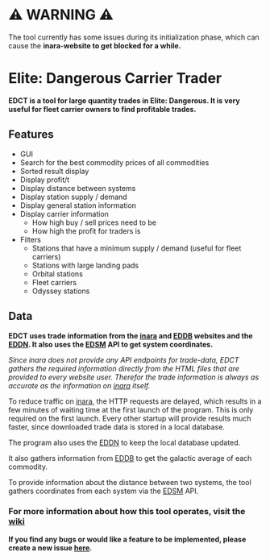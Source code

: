 # ⚠️ WARNING ⚠️
The tool currently has some issues during its initialization phase, which can cause the **inara-website to get blocked for a while.**

# Elite: Dangerous Carrier Trader
**EDCT is a tool for large quantity trades in Elite: Dangerous.
It is very useful for fleet carrier owners to find profitable trades.**

## Features
- GUI
- Search for the best commodity prices of all commodities
- Sorted result display
- Display profit/t
- Display distance between systems
- Display station supply / demand
- Display general station information
- Display carrier information
  - How high buy / sell prices need to be
  - How high the profit for traders is
- Filters
  - Stations that have a minimum supply / demand (useful for fleet carriers)
  - Stations with large landing pads
  - Orbital stations
  - Fleet carriers
  - Odyssey stations

## Data
**EDCT uses trade information from
the [inara](https://inara.cz/galaxy-commodities/) and [EDDB](https://eddb.io/) websites
and the [EDDN](https://github.com/EDCD/EDDN).
It also uses the [EDSM](https://www.edsm.net/) API to get system coordinates.**

_Since inara does not provide any API endpoints for trade-data,
EDCT gathers the required information directly from the HTML files
that are provided to every website user. Therefor the trade information
is always as accurate as the information on [inara](https://inara.cz/galaxy-commodities/) itself._

To reduce traffic on [inara](https://inara.cz/galaxy-commodities/),
the HTTP requests are delayed,
which results in a few minutes of waiting time at the first launch of the program.
This is only required on the first launch. Every other startup will provide results much faster,
since downloaded trade data is stored in a local database.

The program also uses the [EDDN](https://github.com/EDCD/EDDN)
to keep the local database updated.

It also gathers information from [EDDB](https://eddb.io/)
to get the galactic average of each commodity.

To provide information about the distance between two systems,
the tool gathers coordinates from each system via the [EDSM](https://www.edsm.net/) API.

### For more information about how this tool operates, visit the [wiki](https://github.com/Fi0x/EDCT/wiki)

**If you find any bugs or would like a feature to be implemented,
please create a new issue [here](https://github.com/Fi0x/EDCT/issues).**
